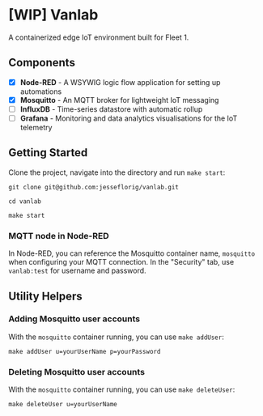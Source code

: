 # [WIP] Vanlab
A containerized edge IoT environment built for Fleet 1.

## Components

- [x] __Node-RED__ - A WSYWIG logic flow application for setting up automations
- [x] __Mosquitto__ - An MQTT broker for lightweight IoT messaging
- [ ] __InfluxDB__ - Time-series datastore with automatic rollup
- [ ] __Grafana__ - Monitoring and data analytics visualisations for the IoT telemetry

## Getting Started
Clone the project, navigate into the directory and run `make start`:
```
git clone git@github.com:jesseflorig/vanlab.git

cd vanlab

make start
```

### MQTT node in Node-RED
In Node-RED, you can reference the Mosquitto container name, `mosquitto` when configuring your MQTT connection. In the "Security" tab, use `vanlab:test` for username and password.

## Utility Helpers

### Adding Mosquitto user accounts
With the `mosquitto` container running, you can use `make addUser`:
```
make addUser u=yourUserName p=yourPassword
```

### Deleting Mosquitto user accounts
With the `mosquitto` container running, you can use `make deleteUser`:
```
make deleteUser u=yourUserName
```
